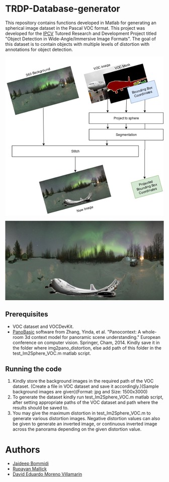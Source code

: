 # TRDP-Database-generator

This repository contains functions developed in Matlab for generating an spherical image dataset in the Pascal VOC format. This project was developed for the [IPCV](http://ipcv.eu/) Tutored Research and Development Project titled "Object Detection in Wide-Angle/Immersive Image Formats". The goal of this dataset is to contain objects with multiple levels of distortion with annotations for object detection.

![arch](/img/dataset-pipeline.png "Pipeline")

![example](/img/2007_000033.jpg "Example")

## Prerequisites

- VOC dataset and VOCDevKit.
- [PanoBasic](https://drive.google.com/drive/folders/1X2AB3FmeSr3eSPeiLO4CSWP-1iOdJKHd?usp=sharing) software from Zhang, Yinda, et al. "Panocontext: A whole-room 3d context model for panoramic scene understanding." European conference on computer vision. Springer, Cham, 2014. Kindly save it in the folder where img2pano_distortion, else add path of this folder in the test_Im2Sphere_VOC.m matlab script.

## Running the code
1. Kindly store the background images in the required path of the VOC dataset. (Create a file in VOC dataset and save it accordingly.)(Sample background images are given)(Format: jpg and Size: 1500x3000)
2. To generate the dataset kindly run test_Im2Sphere_VOC.m matlab script, after setting appropriate paths of the VOC dataset and path where the results should be saved to. 
3. You may give the maximum distortion in test_Im2Sphere_VOC.m to generate various distortion images. Negative distortion values can also be given to generate an inverted image, or continuous inverted image across the panorama depending on the  given distortion value.

# Authors

- [Jaideep Bommidi](https://github.com/JaideepBgit)
- [Rupayan Mallick](https://github.com/rupayan-mallick)
- [David Eduardo Moreno Villamarin](https://github.com/ujemd/)
